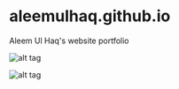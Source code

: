 # aleemulhaq.github.io

Aleem Ul Haq's website portfolio

![alt tag](http://aleemulhaq.github.io/img/website.png)

![alt tag](http://aleemulhaq.github.io/img/scrolled_view.png)